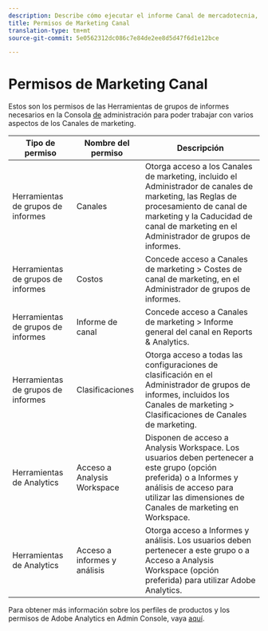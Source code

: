 ```yaml
---
description: Describe cómo ejecutar el informe Canal de mercadotecnia, y conceder derechos de usuario de administración limitados y permisos de grupos de usuarios al informe.
title: Permisos de Marketing Canal
translation-type: tm+mt
source-git-commit: 5e0562312dc086c7e84de2ee8d5d47f6d1e12bce

---
```



# Permisos de Marketing Canal

Estos son los permisos de las Herramientas de grupos de informes necesarios en la Consola [de](https://adminconsole.adobe.com/) administración para poder trabajar con varios aspectos de los Canales de marketing.

| Tipo de permiso | Nombre del permiso | Descripción |
|---|---|---|
| Herramientas de grupos de informes | Canales | Otorga acceso a los Canales de marketing, incluido el Administrador de canales de marketing, las Reglas de procesamiento de canal de marketing y la Caducidad de canal de marketing en el Administrador de grupos de informes. |
| Herramientas de grupos de informes | Costos | Concede acceso a Canales de marketing > Costes de canal de marketing, en el Administrador de grupos de informes. |
| Herramientas de grupos de informes | Informe de canal | Concede acceso a Canales de marketing > Informe general del canal en Reports &amp; Analytics. |
| Herramientas de grupos de informes | Clasificaciones | Otorga acceso a todas las configuraciones de clasificación en el Administrador de grupos de informes, incluidos los Canales de marketing > Clasificaciones de Canales de marketing. |
| Herramientas de Analytics | Acceso a Analysis Workspace | Disponen de acceso a Analysis Workspace. Los usuarios deben pertenecer a este grupo (opción preferida) o a Informes y análisis de acceso para utilizar las dimensiones de Canales de marketing en Workspace. |
| Herramientas de Analytics | Acceso a informes y análisis | Otorga acceso a Informes y análisis. Los usuarios deben pertenecer a este grupo o a Acceso a Analysis Workspace (opción preferida) para utilizar Adobe Analytics. |

Para obtener más información sobre los perfiles de productos y los permisos de Adobe Analytics en Admin Console, vaya [aquí](https://docs.adobe.com/content/help/en/analytics/admin/admin-console/permissions/product-profile.html).
